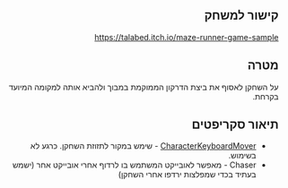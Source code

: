 <div dir='rtl' lang='he'>

## קישור למשחק
https://talabed.itch.io/maze-runner-game-sample
## מטרה
על השחקן לאסוף את ביצת הדרקון הממוקמת במבוך ולהביא אותה למקומה המיועד בקרחת.

## תיאור סקריפטים
* [CharacterKeyboardMover](https://github.com/TA-GAMES/MyMazeRunner/blob/main/Assets/Scripts/CharacterKeyboardMover.cs) - שימש במקור לתזוזת השחקן. כרגע לא בשימוש.
* Chaser - מאפשר לאובייקט המשתמש בו לרדוף אחרי אובייקט אחר (ישמש בעתיד בכדי שמפלצות ירדפו אחרי השחקן)


</div>
